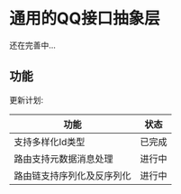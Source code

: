 # 通用的QQ接口抽象层

还在完善中...


## 功能

更新计划:

| 功能            | 状态  |
|---------------|-----|
| 支持多样化Id类型     | 已完成 |
| 路由支持元数据消息处理   | 进行中 |
| 路由链支持序列化及反序列化 | 进行中 |
